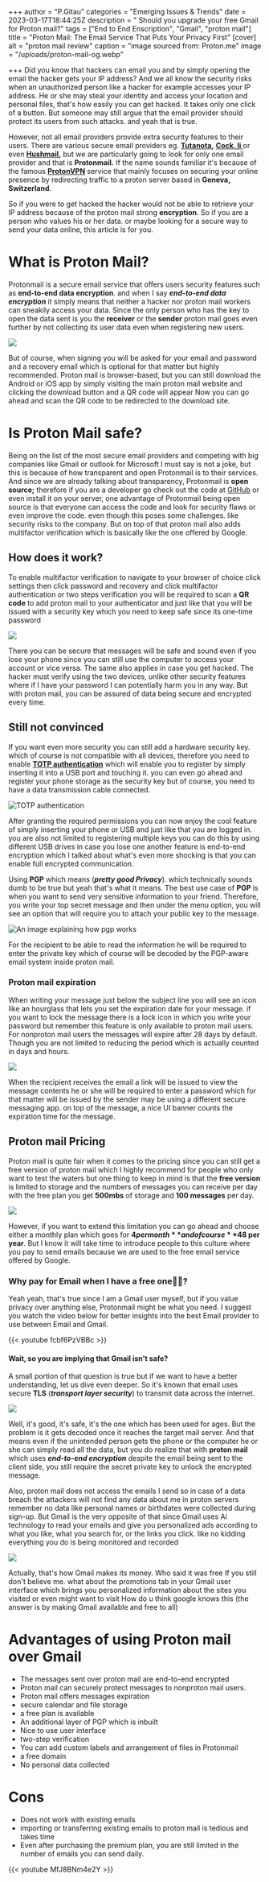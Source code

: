 +++
author = "P.Gitau"
categories = "Emerging Issues & Trends"
date = 2023-03-17T18:44:25Z
description = " Should you upgrade your free Gmail for Proton mail?"
tags = ["End to End Enscription", "Gmail", "proton mail"]
title = "Proton Mail: The Email Service That Puts Your Privacy First"
[cover]
alt = "proton mail review"
caption = "image sourced from: Proton.me"
image = "/uploads/proton-mail-og.webp"

+++
Did you know that hackers can email you and by simply opening the email the hacker gets your IP address? And we all know the security risks when an unauthorized person like a hacker for example accesses your IP address. He or she may steal your identity and access your location and personal files, that's how easily you can get hacked. It takes only one click of a button. But someone may still argue that the email provider should protect its users from such attacks. and yeah that is true.

However, not all email providers provide extra security features to their users. There are various secure email providers eg. [**Tutanota**](https://tutanota.com/ "Tutanota link")**,** [**Cock. li** ](https://cock.li/ "Cock.li link")or even [**Hushmail**](https://www.hushmail.com/ "https://www.hushmail.com/")**,** but we are particularly going to look for only one email provider and that is **Protonmail.** If the name sounds familiar it's because of the famous [**ProtonVPN**](https://protonvpn.com/ "proton vpn link") service that mainly focuses on securing your online presence by redirecting traffic to a proton server based in **Geneva, Switzerland**.

So if you were to get hacked the hacker would not be able to retrieve your IP address because of the proton mail strong **encryption**. So if you are a person who values his or her data. or maybe looking for a secure way to send your data online, this article is for you.

# What is Proton Mail?

Protonmail is a secure email service that offers users security features such as **end-to-end data encryption**. and when I say **_end-to-end data encryption_** it simply means that neither a hacker nor proton mail workers can sneakily access your data. Since the only person who has the key to open the data sent is you the **receiver** or the **sender** proton mail goes even further by not collecting its user data even when registering new users.

![](/uploads/cratea.PNG)

But of course, when signing you will be asked for your email and password and a recovery email which is optional for that matter but highly recommended. Proton mail is browser-based, but you can still download the Android or iOS app by simply visiting the main proton mail website and clicking the download button and a QR code will appear Now you can go ahead and scan the QR code to be redirected to the download site.

# Is Proton Mail safe?

Being on the list of the most secure email providers and competing with big companies like Gmail or outlook for Microsoft I must say is not a joke, but this is because of how transparent and open Protonmail is to their services. And since we are already talking about transparency, Protonmail is **open source;** therefore if you are a developer go check out the code at [GitHub](https://github.com/ProtonMail "proton mail code on github link") or even install it on your server, one advantage of Protonmail being open source is that everyone can access the code and look for security flaws or even improve the code. even though this poses some challenges. like security risks to the company. But on top of that proton mail also adds multifactor verification which is basically like the one offered by Google.

## How does it work?

To enable multifactor verification to navigate to your browser of choice click settings then click password and recovery and click multifactor authentication or two steps verification you will be required to scan a **QR code** to add proton mail to your authenticator and just like that you will be issued with a security key which you need to keep safe since its one-time password

![](/uploads/otp-proton1.png)

There you can be secure that messages will be safe and sound even if you lose your phone since you can still use the computer to access your account or vice versa. The same also applies in case you get hacked. The hacker must verify using the two devices, unlike other security features where if I have your password I can potentially harm you in any way. But with proton mail, you can be assured of data being secure and encrypted every time.

## Still not convinced

If you want even more security you can still add a hardware security key. which of course is not compatible with all devices, therefore you need to enable [**TOTP authentication**](https://en.wikipedia.org/wiki/Time-based_one-time_password "meaning of TTOP") which will enable you to register by simply inserting it into a USB port and touching it. you can even go ahead and register your phone storage as the security key but of course, you need to have a data transmission cable connected.

![TOTP authentication](/uploads/unnamed-1.png "TOTP authentication")

After granting the required permissions you can now enjoy the cool feature of simply inserting your phone or USB and just like that you are logged in. you are also not limited to registering multiple keys you can do this by using different USB drives in case you lose one another feature is end-to-end encryption which I talked about what's even more shocking is that you can enable full encrypted communication.

Using **PGP** which means (**_pretty good Privacy_**). which technically sounds dumb to be true but yeah that's what it means. The best use case of **PGP** is when you want to send very sensitive information to your friend. Therefore, you write your top secret message and then under the menu option, you will see an option that will require you to attach your public key to the message.

![An image explaining how pgp works](/uploads/end-to-end-encrypted-email-graphic.webp "proton mail preview")

For the recipient to be able to read the information he will be required to enter the private key which of course will be decoded by the PGP-aware email system inside proton mail.

### Proton mail expiration

When writing your message just below the subject line you will see an icon like an hourglass that lets you set the expiration date for your message. if you want to lock the message there is a lock icon in which you write your password but remember this feature is only available to proton mail users. For nonproton mail users the messages will expire after 28 days by default. Though you are not limited to reducing the period which is actually counted in days and hours.

![](/uploads/set-expiration-time.png)

When the recipient receives the email a link will be issued to view the message contents he or she will be required to enter a password which for that matter will be issued by the sender may be using a different secure messaging app. on top of the message, a nice UI banner counts the expiration time for the message.

## Proton mail Pricing

Proton mail is quite fair when it comes to the pricing since you can still get a free version of proton mail which I highly recommend for people who only want to test the waters but one thing to keep in mind is that the **free version** is limited to storage and the numbers of messages you can receive per day with the free plan you get **500mbs** of storage and **100 messages** per day.

![](/uploads/proton-plans-compared.png)

However, if you want to extend this limitation you can go ahead and choose either a monthly plan which goes for **$4 per month** and of course **$48 per year**. But I know it will take time to introduce people to this culture where you pay to send emails because we are used to the free email service offered by Google.

### Why pay for Email when I have a free one🤷‍♂️?

Yeah yeah, that's true since I am a Gmail user myself, but if you value privacy over anything else, Protonmail might be what you need. I suggest you watch the video below for better insights into the best Email provider to use between Email and Gmail.

{{< youtube fcbf6PzVBBc >}}

#### Wait, so you are implying that Gmail isn't safe?

A small portion of that question is true but if we want to have a better understanding, let us dive even deeper. So it's known that email uses secure **TLS** (**_transport layer security_**) to transmit data across the internet.

![](/uploads/protonmail-vs-gmail-3.webp)

Well, it's good, it's safe, it's the one which has been used for ages. But the problem is it gets decoded once it reaches the target mail server. And that means even if the unintended person gets the phone or the computer he or she can simply read all the data, but you do realize that with **proton mail** which uses **_end-to-end encryption_** despite the email being sent to the client side, you still require the secret private key to unlock the encrypted message.

Also, proton mail does not access the emails I send so in case of a data breach the attackers will not find any data about me in proton servers remember no data like personal names or birthdates were collected during sign-up. But Gmail is the very opposite of that since Gmail uses Ai technology to read your emails and give you personalized ads according to what you like, what you search for, or the links you click. like no kidding everything you do is being monitored and recorded

![](/uploads/gmail-ads.webp)

Actually, that's how Gmail makes its money. Who said it was free If you still don't believe me. what about the promotions tab in your Gmail user interface which brings you personalized information about the sites you visited or even might want to visit How do u think google knows this (the answer is by making Gmail available and free to all)

# Advantages of using Proton mail over Gmail

* The messages sent over proton mail are end-to-end encrypted
* Proton mail can securely protect messages to nonproton mail users.
* Proton mail offers messages expiration
* secure calendar and file storage
* a free plan is available
* An additional layer of PGP which is inbuilt
* Nice to use user interface
* two-step verification
* You can add custom labels and arrangement of files in Protonmail
* a free domain
* No personal data collected

# Cons

* Does not work with existing emails
* importing or transferring existing emails to proton mail is tedious and takes time
* Even after purchasing the premium plan, you are still limited in the number of emails you can send daily.

{{< youtube MfJ8BNm4e2Y >}}